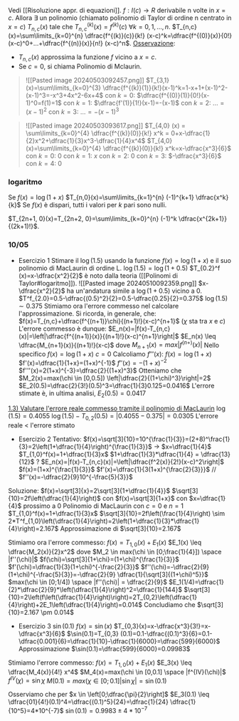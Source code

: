 Vedi [[Risoluzione appr. di equazioni]].
$f:I(c) \to R$ derivabile n volte in $x=c$. Allora $\exists$ un polinomio (chiamato polinomio di Taylor di ordine n centrato in $x=c$) $T_{n,c}(x)$ tale che $T_{n,c}^{(k)} (x)=f^{(k)} (c)$ $\forall k=0,1,...,n$.
$T_{n,c}(x)=\sum\limits_{k=0}^{n} \dfrac{f^{(k)}(c)}{k!} (x-c)^k=\dfrac{f^{(0)}(x)}{0!}(x-c)^0+...+\dfrac{f^{(n)}(x)}{n!} (x-c)^n$.
<u>Osservazione</u>: 
- $T_{n,c}(x)$ approssima la funzione $f$ vicino a $x=c$.
- Se $c=0$, si chiama Polinomio di Mclaurin.

> ![[Pasted image 20240503092457.png]]
> $T_{3,1}(x)=\sum\limits_{k=0}^{3} \dfrac{f^{(k)}(1)}{k!}(x-1)^k=1-x+1+(x-1)^2-(x-1)^3=-x^3+4x^2-6x+4$
> con $k=0$: $\dfrac{f^{(0)}(1)}{0!}(x-1)^0=f(1)=1$
> con $k=1$: $\dfrac{f'(1)}{1!}(x-1)=-(x-1)$
> con $k=2$: $...=(x-1)^2$
> con $k=3$: $...=-(x-1)^3$

> ![[Pasted image 20240503093617.png]]
> $T_{4,0} (x) = \sum\limits_{k=0}^{4} \dfrac{f^{(k)}(0)}{k!} x^k = 0+x-\dfrac{1}{2}x^2+\dfrac{1}{3}x^3-\dfrac{1}{4}x^4$
> $T_{4,0}(x)=\sum\limits_{k=0}^{4} \dfrac{f^{(k)}(0)}{k!} x^k=x-\dfrac{x^3}{6}$
> con $k=0$: $0$
> con $k=1$: $x$
> con $k=2$: $0$
> con $k=3$: $-\dfrac{x^3}{6}$
> con $k=4$: $0$
### logaritmo
Se $f(x)=\log(1+x)$     $T_{n,0}(x)=\sum\limits_{k=1}^{n} (-1)^{k+1} \dfrac{x^k}{k}$ 
Se $f(x)$ è dispari, tutti i valori per $k$ pari sono nulli.

$T_{2n+1, 0}(x)=T_{2n+2, 0}=\sum\limits_{k=0}^{n} (-1)^k \dfrac{x^{2k+1}}{(2k+1)!}$.

### 10/05
- Esercizio 1
Stimare il $\log(1.5)$ usando la funzione $f(x)=\log(1+x)$ e il suo polinomio di MacLaurin di ordine L.
$\log(1.5)=\log(1+0.5)$
$T_{0.2}^f (x)=x-\dfrac{x^2}{2}$ è noto dalla teoria ([[Polinomi di Taylor#logaritmo]]).
![[Pasted image 20240510092359.png]]
$x-\dfrac{x^2}{2}$ ha un'andatura simile a $\log(1+0.5)$ vicino a 0.
$T^f_{2.0}=0.5-\dfrac{(0.5)^2}{2}=0.5-\dfrac{0.25}{2}=0.375$
$\log(1.5) \sim 0.375$
Stimiamo ora l'errore commesso nel calcolare l'approssimazione.
Si ricorda, in generale, che:
$f(x)=T_{n,c}+\dfrac{f^{(n+1)}\chi}{(n+1)!}(x-c)^{n+1}$  ($\chi$ sta tra $x$ e $c$)
L'errore commesso è dunque:
$E_n(x)=|f(x)-T_{n,c}(x)|=\left|\dfrac{f^{(n+1)}(x)}{(n+1)!}(x-c)^{n+1}\right|$
$E_n(x) \leq \dfrac{M_{n+1}(x)}{(n+1)!}(x-c)$         dove $M_{n+1}(x)=max |f^{(n+)}(x)|$
Nello specifico $f(x)=\log(1+x)$   $c=0$
Calcoliamo $f'''(x)$:
$f(x)=\log(1+x)$
$f'(x)=\dfrac{1}{1+x}=(1+x)^{-1}$
$f''(x)=-(1+x)^{-2}$
$f'''(x)=2(1+x)^{-3}=\dfrac{2}{(1+x)^3}$
Otteniamo che $M_2(x)=max(\chi \in [0,0.5]) \left|\dfrac{2}{(1+\chi)^3}\right|=2$
$E_2(0.5)=\dfrac{2}{3!}(0.5)^3=\dfrac{1}{3}0.125=0.0416$
L'errore stimate è, in ultima analisi, $E_2(0.5)=0.0417$

<u>1.3) Valutare l'errore reale commesso tramite il polinomio di MacLaurin</u>
$\log(1.5)=0.4055$
$\log(1.5)-T_{0,2}(0.5)=|0.4055-0.375|=0.0305$
L'errore reale < l'errore stimato

- Esercizio 2
Tentativo:
$f(x)=\sqrt[3]{10}=10^{\frac{1}{3}}=(2+8)^\frac{1}{3}=2\left(1+\dfrac{1}{4}\right)^{\frac{1}{3}}$ -> $x=\dfrac{1}{4}$
$T_{1,0}^f(x)=1+\dfrac{1}{3}x$
$1+\dfrac{1}{3}*\dfrac{1}{4} = \dfrac{13}{12}$ ?
$E_n(x)=|f(x)-T_{n,c}(x)|=\left|\dfrac{f^2(x)}{2!}(x-c)^2\right|$
$f(x)=(1+x)^{\frac{1}{3}}$
$f'(x)=\dfrac{1}{3(1+x)^{\frac{2}{3}}}$
// $f''(x)=-\dfrac{2}{9}10^{-\frac{5}{3}}$

Soluzione:
$f(x)=\sqrt[3]{x}=2\sqrt[3]{1+\dfrac{1}{4}}$ 
$\sqrt[3]{10}=2f\left(\dfrac{1}{4}\right)$   con $f(x)=\sqrt[3]{1+x}$   con $x=\dfrac{1}{4}$ prossimo a 0
Polinomio di MacLaurin con $c=0$ e $n=1$
$T_{1,0}^f(x)=1+\dfrac{1}{3}x$
$\sqrt[3]{10}=2f\left(\frac{1}{4}\right) \sim 2*T^f_{1,0}\left(\dfrac{1}{4}\right)=2\left(1+\dfrac{1}{3}*\dfrac{1}{4}\right)=2.167$
Approssimazione di $\sqrt[3]{10}=2.167$

Stimiamo ora l'errore commesso:
$f(x)=T_{1,0}(x)+E_1(x)$
$E_1(x) \leq \dfrac{M_2(x)}{2}x^2$     dove $M_2 \in max(\chi \in [0;\frac{1}{4}]) \space |f''(\chi)|$ 
$f(\chi)=\sqrt[3]{1+\chi}=(1+\chi)^{\frac{1}{3}}$
$f'(\chi)=\dfrac{1}{3}(1+\chi)^{-\frac{2}{3}}$
$f''(\chi)=-\dfrac{2}{9} (1+\chi)^{-\frac{5}{3}}=-\dfrac{2}{9} \dfrac{1}{\sqrt[3]{(1+\chi)^5}}$
$max(\chi \in [0;1/4]) \space |f''(\chi)| = \dfrac{2}{9}$
$E_1(1/4)=\dfrac{1}{2}*\dfrac{2}{9}*\left(\dfrac{1}{4}\right)^2=\dfrac{1}{144}$
$\sqrt[3]{10}=2\left(f\left(\dfrac{1}{4}\right)\right)=2T_{0,2}\left(\dfrac{1}{4}\right)+2E_1\left(\dfrac{1}{4}\right)=0.014$
Concludiamo che $\sqrt[3]{10}=2.167 \pm 0.014$

- Esercizio 3
$\sin(0.1)$
$f(x)=\sin(x)$ 
$T_{0,3}(x)=x-\dfrac{x^3}{3!}=x-\dfrac{x^3}{6}$
$\sin(0.1)=T_{0,3} (0.1)=0.1-\dfrac{(0.1)^3}{6}=0.1-\dfrac{0.001}{6}=\dfrac{1}{10}-\dfrac{1}{6000}=\dfrac{599}{6000}$
Approssimazione $\sin(0.1)=\dfrac{599}{6000}=0.09983$

Stimiamo l'errore commesso:
$f(x)=T_{1,0}(x)+E_1(x)$
$E_3(x) \leq \dfrac{M_4(x)}{4!} x^4$
$M_4(x)=max(\chi \in [0,0.1] \space |f^{IV}(\chi)|$ 
$f^{IV}(\chi) = \sin \chi$ 
$M(0.1)=max(\chi \in [0;0.1] |\sin \chi|=\sin(0.1)$ 

Osserviamo che per $x \in \left[0;\dfrac{\pi}{2}\right]$
$E_3(0.1) \leq \dfrac{01}{4!}(0.1)^4=\dfrac{(0.1)^5}{24}=\dfrac{1}{24} \dfrac{1}{10^5}=4*10^{-7}$
$\sin(0.1)=0.9983 \pm 4*10^{-7}$
